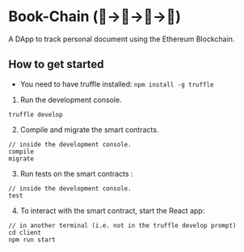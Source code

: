 # Book-Chain (📕->📗->📘->📙)

A DApp to track personal document using the Ethereum Blockchain.

## How to get started

- You need to have truffle installed: `npm install -g truffle`

1. Run the development console.

```
truffle develop
```

2. Compile and migrate the smart contracts.

```
// inside the development console.
compile
migrate
```

3. Run tests on the smart contracts :

```
// inside the development console.
test
```

4. To interact with the smart contract, start the React app:

```
// in another terminal (i.e. not in the truffle develop prompt)
cd client
npm run start
```
